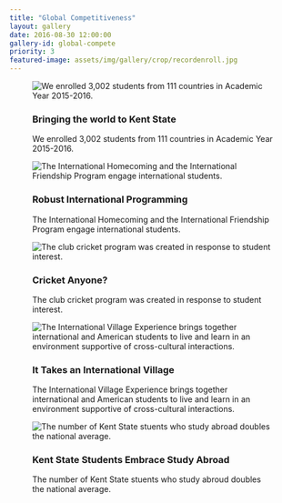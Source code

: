 ```yaml
---
title: "Global Competitiveness"
layout: gallery
date: 2016-08-30 12:00:00
gallery-id: global-compete
priority: 3
featured-image: assets/img/gallery/crop/recordenroll.jpg
---
```


<figure class="gallery__item">
	<img class="gallery__item__image" src="{{ site.url }}/assets/img/gallery/crop/recordenroll.jpg" alt="We enrolled 3,002 students from 111 countries in Academic Year 2015-2016." />
	<figcaption>
		<h3 class="gallery-caption__title">Bringing the world to Kent State</h3>
		<p class="gallery-caption__description">We enrolled 3,002 students from 111 countries in Academic Year 2015-2016.</p>
	</figcaption>
</figure>
<figure class="gallery__item">
	<img class="gallery__item__image" src="{{ site.url }}/assets/img/gallery/crop/homecoming.jpg" alt="The International Homecoming and the International Friendship Program engage international students." />
	<figcaption>
		<h3 class="gallery-caption__title">Robust International Programming</h3>
		<p class="gallery-caption__description">The International Homecoming and the International Friendship Program engage international students.</p>
	</figcaption>
	</figure>
<figure class="gallery__item">
		<img class="gallery__item__image" src="{{ site.url }}/assets/img/gallery/crop/Cricket2.jpg" alt="The club cricket program was created in response to student interest." />
		<figcaption>
			<h3 class="gallery-caption__title">Cricket Anyone?</h3>
			<p class="gallery-caption__description">The club cricket program was created in response to student interest.</p>
		</figcaption>
	</figure>
<figure class="gallery__item">
		<img class="gallery__item__image" src="{{ site.url }}/assets/img/gallery/crop/villiage.jpg" alt="The International Village Experience brings together international and American students to live and learn in an environment supportive of cross-cultural interactions." />
		<figcaption>
			<h3 class="gallery-caption__title">It Takes an International Village</h3>
			<p class="gallery-caption__description">The International Village Experience brings together international and American students to live and learn in an environment supportive of cross-cultural interactions.</p>
		</figcaption>
	</figure>
<figure class="gallery__item">
		<img class="gallery__item__image" src="{{ site.url }}/assets/img/gallery/crop/missing.jpg" alt="The number of Kent State stuents who study abroad doubles the national average." />
		<figcaption>
			<h3 class="gallery-caption__title">Kent State Students Embrace Study Abroad</h3>
			<p class="gallery-caption__description">The number of Kent State stuents who study abroud doubles the national average.</p>
		</figcaption>
</figure>
